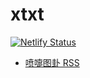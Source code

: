 # xtxt

[![Netlify Status](https://api.netlify.com/api/v1/badges/57ee5838-c699-442c-bfe9-d63e42097897/deploy-status)](https://app.netlify.com/sites/xtxt/deploys)

- [喷嚏图卦 RSS](https://xtxt.netlify.app/dapenti.xml)
